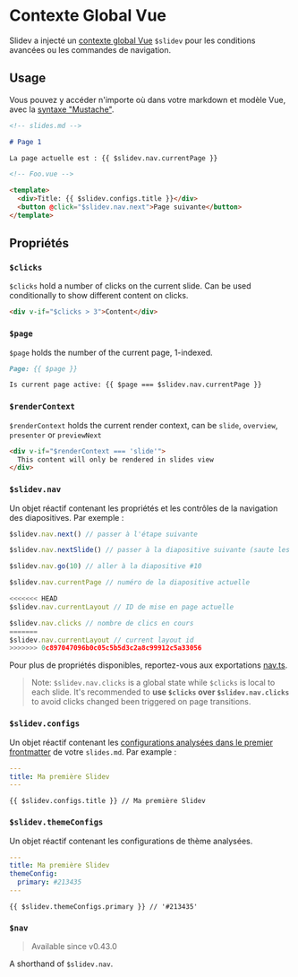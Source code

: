 # Contexte Global Vue 

Slidev a injecté un [contexte global Vue](https://v3.vuejs.org/api/application-config.html#globalproperties) `$slidev` pour les conditions avancées ou les commandes de navigation.

## Usage

Vous pouvez y accéder n'importe où dans votre markdown et modèle Vue, avec la [syntaxe "Mustache"](https://v3.vuejs.org/guide/template-syntax.html#interpolations).

```md
<!-- slides.md -->

# Page 1

La page actuelle est : {{ $slidev.nav.currentPage }}
```

```html
<!-- Foo.vue -->

<template>
  <div>Title: {{ $slidev.configs.title }}</div>
  <button @click="$slidev.nav.next">Page suivante</button>
</template>
```

## Propriétés

### `$clicks`

`$clicks` hold a number of clicks on the current slide. Can be used conditionally to show different content on clicks.

```html
<div v-if="$clicks > 3">Content</div>
```

### `$page`

`$page` holds the number of the current page, 1-indexed.

```md
Page: {{ $page }}

Is current page active: {{ $page === $slidev.nav.currentPage }}
```

### `$renderContext`

`$renderContext` holds the current render context, can be `slide`, `overview`, `presenter` or `previewNext`

```md
<div v-if="$renderContext === 'slide'">
  This content will only be rendered in slides view
</div>
```

### `$slidev.nav`

Un objet réactif contenant les propriétés et les contrôles de la navigation des diapositives. Par exemple :

```js
$slidev.nav.next() // passer à l'étape suivante

$slidev.nav.nextSlide() // passer à la diapositive suivante (saute les v-clicks)

$slidev.nav.go(10) // aller à la diapositive #10
```

```js
$slidev.nav.currentPage // numéro de la diapositive actuelle

<<<<<<< HEAD
$slidev.nav.currentLayout // ID de mise en page actuelle

$slidev.nav.clicks // nombre de clics en cours
=======
$slidev.nav.currentLayout // current layout id
>>>>>>> 0c897047096b0c05c5b5d3c2a8c99912c5a33056
```

Pour plus de propriétés disponibles, reportez-vous aux exportations [nav.ts](https://github.com/slidevjs/slidev/blob/main/packages/client/logic/nav.ts).

> Note: `$slidev.nav.clicks` is a global state while `$clicks` is local to each slide. It's recommended to **use `$clicks` over `$slidev.nav.clicks`** to avoid clicks changed been triggered on page transitions.

### `$slidev.configs`

Un objet réactif contenant les [configurations analysées dans le premier frontmatter](/custom/#frontmatter-configures) de votre `slides.md`. Par example :

```yaml
---
title: Ma première Slidev
---
```

```
{{ $slidev.configs.title }} // Ma première Slidev
```

### `$slidev.themeConfigs`

Un objet réactif contenant les configurations de thème analysées.

```yaml
---
title: Ma première Slidev
themeConfig:
  primary: #213435
---
```

```
{{ $slidev.themeConfigs.primary }} // '#213435'
```

### `$nav`

> Available since v0.43.0

A shorthand of `$slidev.nav`.
